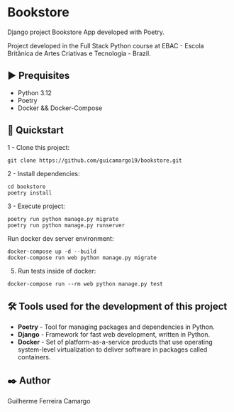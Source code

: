 # Bookstore

Django project Bookstore App developed with Poetry.

Project developed in the Full Stack Python course at EBAC - Escola Britânica de Artes Criativas e Tecnologia - Brazil.

## ▶️ Prequisites

- Python 3.12
- Poetry
- Docker && Docker-Compose

## 🚀 Quickstart

1 - Clone this project:

  ```shell
  git clone https://github.com/guicamargo19/bookstore.git
  ```

2 - Install dependencies:

  ```shell
  cd bookstore
  poetry install
  ```

3 - Execute project:

  ```shell
  poetry run python manage.py migrate
  poetry run python manage.py runserver
  ```

Run docker dev server environment:

  ```shell
  docker-compose up -d --build 
  docker-compose run web python manage.py migrate
  ```

5. Run tests inside of docker:

  ```shell
  docker-compose run --rm web python manage.py test
  ```

## 🛠️ Tools used for the development of this project

* **Poetry** - Tool for managing packages and dependencies in Python.
* **Django** - Framework for fast web development, written in Python.
* **Docker** - Set of platform-as-a-service products that use operating system-level virtualization to deliver software in packages called containers.

## ✒️ Author

Guilherme Ferreira Camargo

